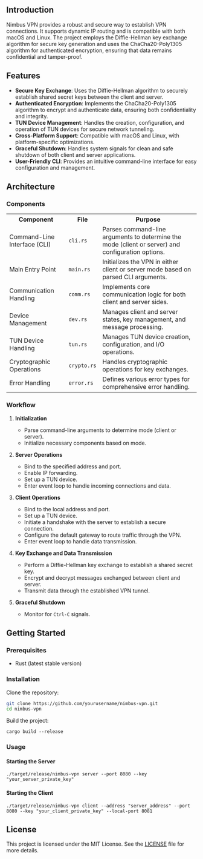 ## Introduction

Nimbus VPN provides a robust and secure way to establish VPN connections. It supports dynamic IP routing and is compatible with both macOS and Linux. The project employs the Diffie-Hellman key exchange algorithm for secure key generation and uses the ChaCha20-Poly1305 algorithm for authenticated encryption, ensuring that data remains confidential and tamper-proof.

## Features

- **Secure Key Exchange**: Uses the Diffie-Hellman algorithm to securely establish shared secret keys between the client and server.
- **Authenticated Encryption**: Implements the ChaCha20-Poly1305 algorithm to encrypt and authenticate data, ensuring both confidentiality and integrity.
- **TUN Device Management**: Handles the creation, configuration, and operation of TUN devices for secure network tunneling.
- **Cross-Platform Support**: Compatible with macOS and Linux, with platform-specific optimizations.
- **Graceful Shutdown**: Handles system signals for clean and safe shutdown of both client and server applications.
- **User-Friendly CLI**: Provides an intuitive command-line interface for easy configuration and management.
  
## Architecture

### Components

<table>
  <tr>
    <th>Component</th>
    <th>File</th>
    <th>Purpose</th>
  </tr>
  <tr>
    <td>Command-Line Interface (CLI)</td>
    <td><code>cli.rs</code></td>
    <td>Parses command-line arguments to determine the mode (client or server) and configuration options.</td>
  </tr>
  <tr>
    <td>Main Entry Point</td>
    <td><code>main.rs</code></td>
    <td>Initializes the VPN in either client or server mode based on parsed CLI arguments.</td>
  </tr>
  <tr>
    <td>Communication Handling</td>
    <td><code>comm.rs</code></td>
    <td>Implements core communication logic for both client and server sides.</td>
  </tr>
  <tr>
    <td>Device Management</td>
    <td><code>dev.rs</code></td>
    <td>Manages client and server states, key management, and message processing.</td>
  </tr>
  <tr>
    <td>TUN Device Handling</td>
    <td><code>tun.rs</code></td>
    <td>Manages TUN device creation, configuration, and I/O operations.</td>
  </tr>
  <tr>
    <td>Cryptographic Operations</td>
    <td><code>crypto.rs</code></td>
    <td>Handles cryptographic operations for key exchanges.</td>
  </tr>
  <tr>
    <td>Error Handling</td>
    <td><code>error.rs</code></td>
    <td>Defines various error types for comprehensive error handling.</td>
  </tr>
</table>

### Workflow

1. **Initialization**
   - Parse command-line arguments to determine mode (client or server).
   - Initialize necessary components based on mode.

2. **Server Operations**
   - Bind to the specified address and port.
   - Enable IP forwarding.
   - Set up a TUN device.
   - Enter event loop to handle incoming connections and data.

3. **Client Operations**
   - Bind to the local address and port.
   - Set up a TUN device.
   - Initiate a handshake with the server to establish a secure connection.
   - Configure the default gateway to route traffic through the VPN.
   - Enter event loop to handle data transmission.

4. **Key Exchange and Data Transmission**
   - Perform a Diffie-Hellman key exchange to establish a shared secret key.
   - Encrypt and decrypt messages exchanged between client and server.
   - Transmit data through the established VPN tunnel.

5. **Graceful Shutdown**
   - Monitor for `Ctrl-C` signals.
     
## Getting Started

### Prerequisites

- Rust (latest stable version)

### Installation



Clone the repository:

```sh
git clone https://github.com/yourusername/nimbus-vpn.git
cd nimbus-vpn
```

Build the project:

```
cargo build --release
```

### Usage

#### Starting the Server

```
./target/release/nimbus-vpn server --port 8080 --key "your_server_private_key"
```

#### Starting the Client

```
./target/release/nimbus-vpn client --address "server_address" --port 8080 --key "your_client_private_key" --local-port 8081
```

## License

This project is licensed under the MIT License. See the [LICENSE](https://github.com/yourusername/project-name/blob/main/LICENSE) file for more details.

